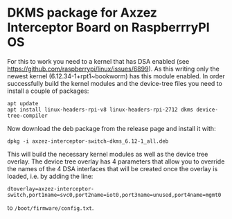 # DKMS package for Axzez Interceptor Board on RaspberrryPI OS

For this to work you need to a kernel that has DSA enabled (see https://github.com/raspberrypi/linux/issues/6899).
As this writing only the newest kernel (6.12.34-1+rpt1~bookworm) has this module enabled.
In order successfully build the kernel modules and the device-tree files you need to install a couple of
packages:

```
apt update
apt install linux-headers-rpi-v8 linux-headers-rpi-2712 dkms device-tree-compiler
```

Now download the deb package from the release page and install it with:

```
dpkg -i axzez-interceptor-switch-dkms_6.12-1_all.deb
```

This will build the necessary kernel modules as well as the device tree overlay.
The device tree overlay has 4 parameters that allow you to override the names of the 4
DSA interfaces that will be created once the overlay is loaded, i.e. by adding the line:

```
dtoverlay=axzez-interceptor-switch,port1name=svc0,port2name=iot0,port3name=unused,port4name=mgmt0
```

to `/boot/firmware/config.txt`.
